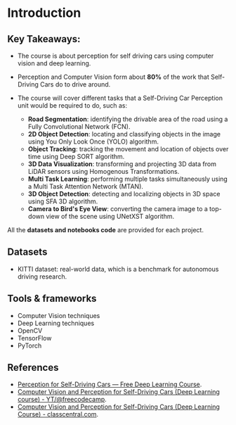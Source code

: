 # Introduction

## Key Takeaways:

- The course is about perception for self driving cars using computer vision and deep learning.

- Perception and Computer Vision form about **80%** of the work that Self-Driving Cars do to drive around.

- The course will cover different tasks that a Self-Driving Car Perception unit would be required to do, such as:
  - **Road Segmentation**: identifying the drivable area of the road using a Fully Convolutional Network (FCN).
  - **2D Object Detection**: locating and classifying objects in the image using You Only Look Once (YOLO) algorithm.
  - **Object Tracking**: tracking the movement and location of objects over time using Deep SORT algorithm.
  - **3D Data Visualization**: transforming and projecting 3D data from LiDAR sensors using Homogenous Transformations.
  - **Multi Task Learning**: performing multiple tasks simultaneously using a Multi Task Attention Network (MTAN).
  - **3D Object Detection**: detecting and localizing objects in 3D space using SFA 3D algorithm.
  - **Camera to Bird's Eye View**: converting the camera image to a top-down view of the scene using UNetXST algorithm.

All the **datasets and notebooks code** are provided for each project.

## Datasets

- KITTI dataset: real-world data, which is a benchmark for autonomous driving research.

## Tools & frameworks

- Computer Vision techniques 
- Deep Learning techniques 
- OpenCV
- TensorFlow
- PyTorch

## References

- [Perception for Self-Driving Cars — Free Deep Learning Course](https://www.freecodecamp.org/news/perception-for-self-driving-cars-deep-learning-course/).
- [Computer Vision and Perception for Self-Driving Cars (Deep Learning course) - YT/@freecodecamp](https://www.youtube.com/watch?v=cPOtULagNnI).
- [Computer Vision and Perception for Self-Driving Cars (Deep Learning Course) - classcentral.com](https://www.classcentral.com/course/freecodecamp-computer-vision-and-perception-for-self-driving-cars-deep-learning-course-104874).


